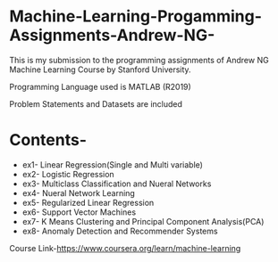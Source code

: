 # Machine-Learning-Progamming-Assignments-Andrew-NG-
This is my submission to the programming assignments of Andrew NG Machine Learning Course by Stanford University.

Programming Language used is MATLAB (R2019)

Problem Statements and Datasets are included
# Contents-
* ex1- Linear Regression(Single and Multi variable)
* ex2- Logistic Regression
* ex3- Multiclass Classification and Nueral Networks
* ex4- Nueral Network Learning
* ex5- Regularized Linear Regression
* ex6- Support Vector Machines
* ex7- K Means Clustering and Principal Component Analysis(PCA)
* ex8- Anomaly Detection and Recommender Systems

Course Link-https://www.coursera.org/learn/machine-learning
